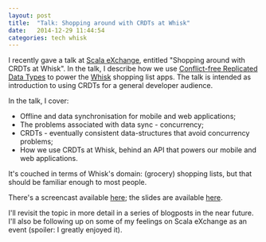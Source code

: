 ```yaml
---
layout: post
title:  "Talk: Shopping around with CRDTs at Whisk"
date:   2014-12-29 11:44:54
categories: tech whisk
---
```


I recently gave a talk at [Scala eXchange][scala-exchange], entitled "Shopping around with CRDTs at Whisk". In the talk, I describe how we use [Conflict-free Replicated Data Types][crdt-wiki] to power the [Whisk][whisk] shopping list apps. The talk is intended as introduction to using CRDTs for a general developer audience.

In the talk, I cover:

* Offline and data synchronisation for mobile and web applications;
* The problems associated with data sync - concurrency;
* CRDTs - eventually consistent data-structures that avoid concurrency problems;
* How we use CRDTs at Whisk, behind an API that powers our mobile and web applications. 

It's couched in terms of Whisk's domain: (grocery) shopping lists, but that should be familiar enough to most people.

There's a screencast available [here][talk-skillscast]; the slides are available [here][talk-slides]. 

I'll revisit the topic in more detail in a series of blogposts in the near future. I'll also be following up on some of my feelings on Scala eXchange as an event (spoiler: I greatly enjoyed it).

[whisk]:           https://whisk.com
[crdt-wiki]:       http://en.wikipedia.org/wiki/Conflict-free_replicated_data_type
[scala-exchange]:  https://skillsmatter.com/conferences/1948-scala-exchange-2014
[talk-skillscast]: https://skillsmatter.com/skillscasts/5838-shopping-around-with-crdts-at-whisk
[talk-slides]:     http://www.slideshare.net/junglebarry/shopping-around-with-crdts-at-whisk